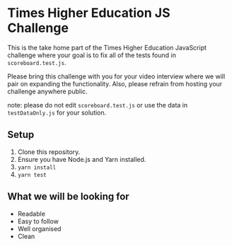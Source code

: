 # Times Higher Education JS Challenge

This is the take home part of the Times Higher Education JavaScript challenge
where your goal is to fix all of the tests found in `scoreboard.test.js`.

Please bring this challenge with you for your video interview where we will pair
on expanding the functionality. Also, please refrain from hosting your challenge
anywhere public.

note: please do not edit `scoreboard.test.js` or use the data in `testDataOnly.js` for your solution.

## Setup

1. Clone this repository.
2. Ensure you have Node.js and Yarn installed.
3. `yarn install`
4. `yarn test`
## What we will be looking for

- Readable
- Easy to follow
- Well organised
- Clean